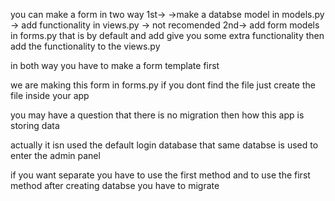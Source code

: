 you can make a form in two way
1st-> 
    ->make a databse model in models.py
    -> add functionality in views.py
    -> not recomended
2nd->
    add form models in forms.py that is by default
    and add give you some extra functionality
    then add the functionality to the views.py

in both way you have to make a form template first


we are making this form in forms.py
if you dont find the file just create the file inside your app



you may have a question that there is no migration
then how this app is storing data

actually it isn used the default login database that same 
databse is used to enter the admin panel

if you want separate you have to use the first method
and to use the first method after creating databse you have to
migrate